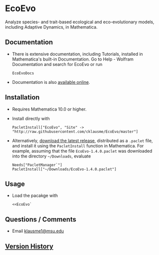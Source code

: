 # EcoEvo
Analyze species- and trait-based ecological and eco-evolutionary models, including Adaptive Dynamics, in Mathematica.

## Documentation

- There is extensive documentation, including Tutorials, installed in Mathematica's built-in Documentation.  Go to Help - Wolfram Documentation and search for EcoEvo or run

      EcoEvoDocs

- Documentation is also [available online](https://www.wolframcloud.com/obj/EcoEvo/docs/guide/EcoEvo.nb).

## Installation
- Requires Mathematica 10.0 or higher.

- Install directly with

      PacletInstall["EcoEvo", "Site" -> "http://raw.githubusercontent.com/cklausme/EcoEvo/master"]

- Alternatively, [download the latest release](https://github.com/cklausme/EcoEvo/releases), distributed as a `.paclet` file, and install it using the `PacletInstall` function in Mathematica.  For example, assuming that the file `EcoEvo-1.4.0.paclet` was downloaded into the directory `~/Downloads`, evaluate

      Needs["PacletManager`"]
      PacletInstall["~/Downloads/EcoEvo-1.4.0.paclet"]

## Usage

- Load the pacakge with

      <<EcoEvo`

## Questions / Comments

- Email klausme1@msu.edu

## [Version History](https://github.com/cklausme/EcoEvo/releases)
